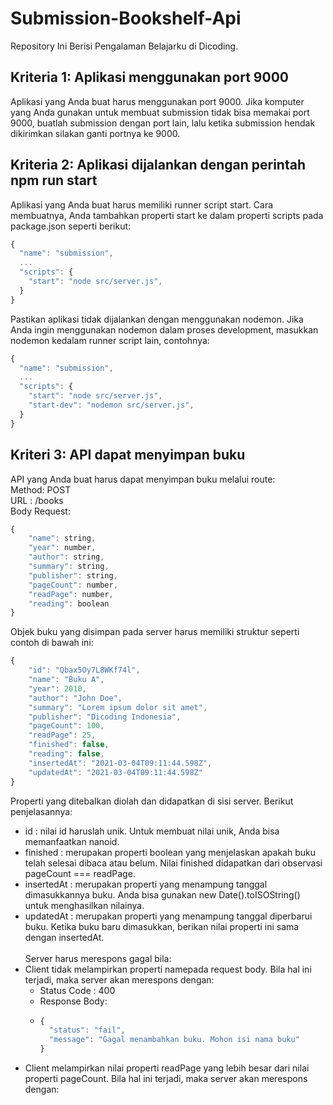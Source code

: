 # Submission-Bookshelf-Api
Repository Ini Berisi Pengalaman Belajarku di Dicoding. 

## Kriteria 1: Aplikasi menggunakan port 9000
Aplikasi yang Anda buat harus menggunakan port 9000. Jika komputer yang Anda gunakan untuk membuat submission tidak bisa memakai port 9000,  buatlah submission dengan port lain, lalu ketika submission hendak dikirimkan silakan ganti portnya ke 9000.

## Kriteria 2: Aplikasi dijalankan dengan perintah npm run start
Aplikasi yang Anda buat harus memiliki runner script start. Cara membuatnya, Anda tambahkan properti start ke dalam properti scripts pada package.json seperti berikut:<br/>
```javascript
{
  "name": "submission",
  ...
  "scripts": {
    "start": "node src/server.js",
  }
}
``` 

Pastikan aplikasi tidak dijalankan dengan menggunakan nodemon. Jika Anda ingin menggunakan nodemon dalam proses development, masukkan nodemon kedalam runner script lain, contohnya: <br/>
```javascript
{
  "name": "submission",
  ...
  "scripts": {
    "start": "node src/server.js",
    "start-dev": "nodemon src/server.js",
  }
}
``` 
## Kriteri 3: API dapat menyimpan buku
API yang Anda buat harus dapat menyimpan buku melalui route: <br/>
Method: POST <br/>
URL : /books <br/>
Body Request: <br/>
```javascript
{
    "name": string,
    "year": number,
    "author": string,
    "summary": string,
    "publisher": string,
    "pageCount": number,
    "readPage": number,
    "reading": boolean
}
```
Objek buku yang disimpan pada server harus memiliki struktur seperti contoh di bawah ini: <br/>
```javascript
{
    "id": "Qbax5Oy7L8WKf74l",
    "name": "Buku A",
    "year": 2010,
    "author": "John Doe",
    "summary": "Lorem ipsum dolor sit amet",
    "publisher": "Dicoding Indonesia",
    "pageCount": 100,
    "readPage": 25,
    "finished": false,
    "reading": false,
    "insertedAt": "2021-03-04T09:11:44.598Z",
    "updatedAt": "2021-03-04T09:11:44.598Z"
}
```
Properti yang ditebalkan diolah dan didapatkan di sisi server. Berikut penjelasannya: <br/>
- id : nilai id haruslah unik. Untuk membuat nilai unik, Anda bisa memanfaatkan nanoid. <br/>
- finished : merupakan properti boolean yang menjelaskan apakah buku telah selesai dibaca atau belum. Nilai finished didapatkan dari observasi pageCount === readPage. <br/>
- insertedAt : merupakan properti yang menampung tanggal dimasukkannya buku. Anda bisa gunakan new Date().toISOString() untuk menghasilkan nilainya. <br/>
- updatedAt : merupakan properti yang menampung tanggal diperbarui buku. Ketika buku baru dimasukkan, berikan nilai properti ini sama dengan insertedAt. <br/>
\
Server harus merespons gagal bila: <br/>
- Client tidak melampirkan properti namepada request body. Bila hal ini terjadi, maka server akan merespons dengan: <br/>
  - Status Code : 400 <br/>
  - Response Body: <br/>
  - ```javascript
    {
      "status": "fail",
      "message": "Gagal menambahkan buku. Mohon isi nama buku"
    }
    ```
- Client melampirkan nilai properti readPage yang lebih besar dari nilai properti pageCount. Bila hal ini terjadi, maka server akan merespons dengan: <br/>
